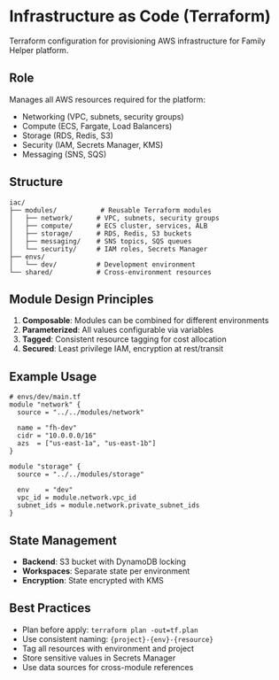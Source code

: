 # Infrastructure as Code (Terraform)

Terraform configuration for provisioning AWS infrastructure for Family Helper platform.

## Role

Manages all AWS resources required for the platform:
- Networking (VPC, subnets, security groups)
- Compute (ECS, Fargate, Load Balancers) 
- Storage (RDS, Redis, S3)
- Security (IAM, Secrets Manager, KMS)
- Messaging (SNS, SQS)

## Structure

```
iac/
├── modules/           # Reusable Terraform modules
│   ├── network/      # VPC, subnets, security groups
│   ├── compute/      # ECS cluster, services, ALB
│   ├── storage/      # RDS, Redis, S3 buckets
│   ├── messaging/    # SNS topics, SQS queues
│   └── security/     # IAM roles, Secrets Manager
├── envs/
│   └── dev/          # Development environment
└── shared/           # Cross-environment resources
```

## Module Design Principles

1. **Composable**: Modules can be combined for different environments
2. **Parameterized**: All values configurable via variables  
3. **Tagged**: Consistent resource tagging for cost allocation
4. **Secured**: Least privilege IAM, encryption at rest/transit

## Example Usage

```hcl
# envs/dev/main.tf
module "network" {
  source = "../../modules/network" 
  
  name = "fh-dev"
  cidr = "10.0.0.0/16"
  azs  = ["us-east-1a", "us-east-1b"]
}

module "storage" {
  source = "../../modules/storage"
  
  env    = "dev"
  vpc_id = module.network.vpc_id
  subnet_ids = module.network.private_subnet_ids
}
```

## State Management

- **Backend**: S3 bucket with DynamoDB locking
- **Workspaces**: Separate state per environment
- **Encryption**: State encrypted with KMS

## Best Practices

- Plan before apply: `terraform plan -out=tf.plan`
- Use consistent naming: `{project}-{env}-{resource}`
- Tag all resources with environment and project
- Store sensitive values in Secrets Manager
- Use data sources for cross-module references